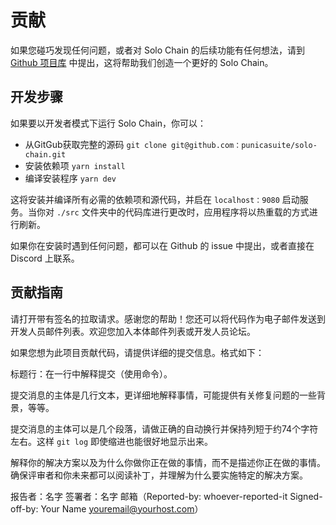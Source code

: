 
# 贡献

如果您碰巧发现任何问题，或者对 Solo Chain 的后续功能有任何想法，请到 [Github 项目库](https://github.com/punicasuite/solo-chain) 中提出，这将帮助我们创造一个更好的 Solo Chain。

## 开发步骤

如果要以开发者模式下运行 Solo Chain，你可以：

- 从GitGub获取完整的源码 `git clone git@github.com：punicasuite/solo-chain.git`
- 安装依赖项 `yarn install`
- 编译安装程序 `yarn dev`

这将安装并编译所有必需的依赖项和源代码，并启在 `localhost：9080` 启动服务。当你对 `./src` 文件夹中的代码库进行更改时，应用程序将以热重载的方式进行刷新。

如果你在安装时遇到任何问题，都可以在 Github 的 issue 中提出，或者直接在 Discord 上联系。

## 贡献指南

请打开带有签名的拉取请求。感谢您的帮助！您还可以将代码作为电子邮件发送到开发人员邮件列表。欢迎您加入本体邮件列表或开发人员论坛。

如果您想为此项目贡献代码，请提供详细的提交信息。格式如下：

标题行：在一行中解释提交（使用命令）。

提交消息的主体是几行文本，更详细地解释事情，可能提供有关修复问题的一些背景，等等。

提交消息的主体可以是几个段落，请做正确的自动换行并保持列短于约74个字符左右。这样 `git log` 即使缩进也能很好地显示出来。

解释你的解决方案以及为什么你做你正在做的事情，而不是描述你正在做的事情。确保评审者和你未来都可以阅读补丁，并理解为什么要实施特定的解决方案。

报告者：名字 签署者：名字 邮箱（Reported-by: whoever-reported-it Signed-off-by: Your Name youremail@yourhost.com）
